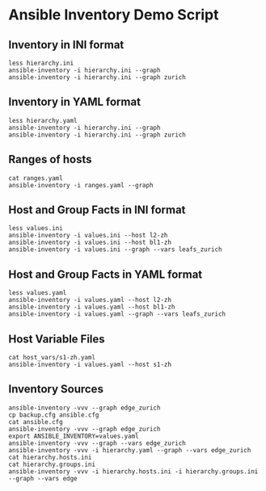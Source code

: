 # Ansible Inventory Demo Script

## Inventory in INI format

```
less hierarchy.ini
ansible-inventory -i hierarchy.ini --graph
ansible-inventory -i hierarchy.ini --graph zurich
```

## Inventory in YAML format

```
less hierarchy.yaml
ansible-inventory -i hierarchy.ini --graph
ansible-inventory -i hierarchy.ini --graph zurich
```

## Ranges of hosts

```
cat ranges.yaml
ansible-inventory -i ranges.yaml --graph
```

## Host and Group Facts in INI format

```
less values.ini
ansible-inventory -i values.ini --host l2-zh
ansible-inventory -i values.ini --host bl1-zh
ansible-inventory -i values.ini --graph --vars leafs_zurich
```

## Host and Group Facts in YAML format

```
less values.yaml
ansible-inventory -i values.yaml --host l2-zh
ansible-inventory -i values.yaml --host bl1-zh
ansible-inventory -i values.yaml --graph --vars leafs_zurich
```

## Host Variable Files

```
cat host_vars/s1-zh.yaml
ansible-inventory -i values.yaml --host s1-zh
```

## Inventory Sources

```
ansible-inventory -vvv --graph edge_zurich
cp backup.cfg ansible.cfg
cat ansible.cfg 
ansible-inventory -vvv --graph edge_zurich
export ANSIBLE_INVENTORY=values.yaml
ansible-inventory -vvv --graph --vars edge_zurich
ansible-inventory -vvv -i hierarchy.yaml --graph --vars edge_zurich
cat hierarchy.hosts.ini
cat hierarchy.groups.ini
ansible-inventory -vvv -i hierarchy.hosts.ini -i hierarchy.groups.ini --graph --vars edge